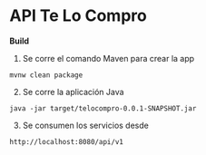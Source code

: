 # API Te Lo Compro
**Build**

1. Se corre el comando Maven para crear la app
```code
mvnw clean package
```

2. Se corre la aplicación Java
``` code
java -jar target/telocompro-0.0.1-SNAPSHOT.jar
```

3. Se consumen los servicios desde
``` code
http://localhost:8080/api/v1
```